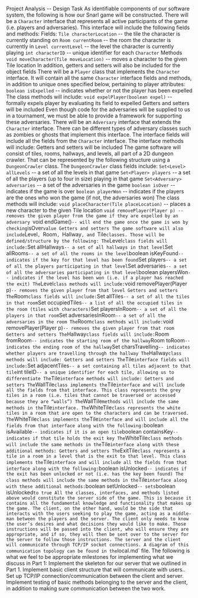 Project Analysis -- Design Task
As identifiable components of our software system, the following is how our Snarl game will be constructed.
There will be a `Character` interface that represents all active participants of the game (i.e. players and adversaries). This interface will include the following fields and methods:
Fields:
`Tile characterLocation` -- the tile the character is currently standing on
`Room currentRoom` -- the room the character is currently in
`Level currentLevel` -- the level the character is currently playing
`int characterID` -- unique identifier for each `Character`
Methods 
`void moveCharacter(Tile moveLocation)` -- moves a character to the given Tile location
In addition, getters and setters will also be included for the object fields
There will be a `Player` class that implements the `Character` interface. It will contain all the same `Character` interface fields and methods, in addition to unique ones specified below, pertaining to player attributes:
`boolean isExpelled` -- indicates whether or not the player has been expelled
The class methods will include: 
`void expelPlayer(boolean expel)` -- formally expels player by evaluating its field to expelled
Getters and setters will be included
Even though code for the adversaries will be supplied to us in a tournament, we must be able to provide a framework for supporting these adversaries. There will be an `Adversary` interface that extends the `Character` interface. There can be different types of adversary classes such as zombies or ghosts that implement this interface. 
The interface fields will include all the fields from the `Character` interface.
The interface methods will include:
Getters and setters will be included
The game software will consist of tiles, rooms, hallways, and levels, all part of a 2D dungeon crawler. That can be represented by the following structure using a `DungeonCrawler` class.
The `DungeonCrawler` class fields include:
`Set<Level> allLevels` -- a set of all the levels in that game
`Set<Player> players` -- a set of all the players (up to four in size) playing in that game
`Set<Adversary> adversaries` -- a set of the adversaries in the game
`boolean isOver` -- indicates if the game is over
`boolean playerWon` -- indicates if the players are the ones who won the game (if not, the adversaries won)
The class methods will include:
`void placeCharacter(Tile placeLocation)` -- places a new character to the given Tile location
`void removePlayer(Player p) -- removes the given player from the game if they are expelled by an adversary
`void endGame()` -- will end the game once the game is won by checking `isOver` value
Getters and setters
The game software will also include `Level`, `Room`, `Hallway`, and `Tile` classes. Those will be defined/structure by the following:
The `Level` class fields will include:
`Set<Hallway> allHallways` -- a set of all hallways in that level
`Set<Room> allRooms` -- a set of all the rooms in the level
`boolean isKeyFound` -- indicates if the key for that level has been found
`Set<Player> players` -- a set of all the players participating in that level
`Set<Adversary> adversaries` -- a set of all the adversaries participating in that level
`boolean playersWon` -- indicates if the level has been won (i.e. if a player has reached the exit)
The `Level` class methods will include:
`void removePlayer(Player p)` -- removes the given player from that level
Getters and setters
The `Room` class fields will include:
`Set<Tile> allTiles` -- a set of all the tiles in that room
`Set<Tile> occupiedTiles` -- a list of all the occupied tiles in the room (tiles with characters)
`Set<Player> playersInRoom` -- a set of all the players in that room
`Set<Adversary> adversariesInRoom` -- a set of all the adversaries in the room
The `Room` class methods will include:
`void removePlayer(Player p)` -- removes the given player from that room
Getters and setters
The `Hallway` class fields will include:
`Room fromRoom` -- indicates the starting room of the hallway
`Room toRoom` -- indicates the ending room of the hallway
`Set<Character> charsTravelling` -- indicates whether players are travelling through the hallway
The `Hallway` class methods will include:
Getters and setters
The `Tile` interface fields will include:
`Set<Tile> adjacentTiles` -- a set containing all tiles adjacent to that tile
`int tileID` -- a unique identifier for each tile, allowing us to differentiate
The `Tile` interface methods will include:
Getters and setters
The `WallTile` class implements the `Tile` interface and will include all the fields from that interface. This class represents the grey tiles in a room (i.e. tiles that cannot be traversed or accessed because they are “walls”) The `WallTile` methods will include the same methods in the `Tile` interface.
The `WhiteTile` class represents the white tiles in a room that are open to the characters and can be traversed. The `WhiteTile` class implements the `Tile` interface and will include all the fields from that interface along with the following:
`boolean isAvailable` -- indicates if it is an open tile
`boolean containsKey` -- indicates if that tile holds the exit key
The `WhiteTile` class methods will include the same methods in the `Tile` interface along with these additional methods:
Getters and setters
The `ExitTile` class represents a tile in a room in a level that is the exit to that level. This class implements the `Tile` interface and will include all the fields from that interface along with the following:
`boolean isUnlocked` -- indicates if the exit has been unlocked or not (i.e. has the key been found)
The class methods will include the same methods in the `Tile` interface along with these additional methods:
`boolean setUnlocked` -- sets `boolean isUnlocked` to true
All the classes, interfaces, and methods listed above would constitute the server side of the game. This is because it contains all the fundamental knowledge and functionality that makes up the game. The client, on the other hand, would be the side that interacts with the users seeking to play the game, acting as a middle-man between the players and the server. The client only needs to know the user’s desires and what decisions they would like to make. Those instructions will be passed into the client, who will ensure they are appropriate, and if so, they will then be sent over to the server for the server to follow those instructions. The server and the client will communicate through TCP/IP socket connections. A diagram of this communication topology can be found in the `local.md` file. 
The following is what we feel to be appropriate milestones for implementing what we discuss in Part 1:
Implement the skeleton for our server that we outlined in Part 1.
Implement basic client structure that will communicate with users..
Set up TCP/IP connection/communication between the client and server.
Implement testing of basic methods belonging to the server and the client, in addition to making sure communication between the two work.



